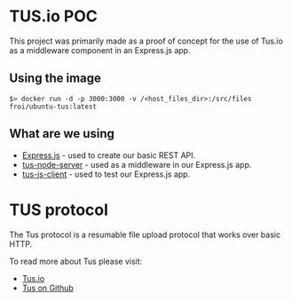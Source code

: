 # TUS.io POC

This project was primarily made as a proof of concept for the use of Tus.io as a middleware component in an Express.js app.

## Using the image

```$> docker run -d -p 3000:3000 -v /<host_files_dir>:/src/files froi/ubuntu-tus:latest```

## What are we using

* [Express.js](https://expressjs.com/) - used to create our basic REST API.
* [tus-node-server](https://github.com/tus/tus-node-server) - used as a middleware in our Express.js app.
* [tus-js-client](https://github.com/tus/tus-js-client) - used to test our Express.js app.

# TUS protocol

The Tus protocol is a resumable file upload protocol that works over basic HTTP.

To read more about Tus please visit:

* [Tus.io](http://tus.io)
* [Tus on Github](https://github.com/tus)
